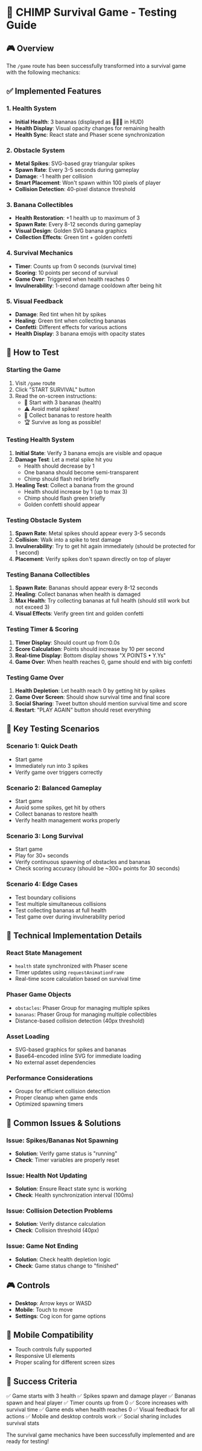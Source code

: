 # 🍌 CHIMP Survival Game - Testing Guide

## 🎮 Overview

The `/game` route has been successfully transformed into a survival game with the following mechanics:

## ✅ Implemented Features

### 1. **Health System**

- **Initial Health**: 3 bananas (displayed as 🍌🍌🍌 in HUD)
- **Health Display**: Visual opacity changes for remaining health
- **Health Sync**: React state and Phaser scene synchronization

### 2. **Obstacle System**

- **Metal Spikes**: SVG-based gray triangular spikes
- **Spawn Rate**: Every 3-5 seconds during gameplay
- **Damage**: -1 health per collision
- **Smart Placement**: Won't spawn within 100 pixels of player
- **Collision Detection**: 40-pixel distance threshold

### 3. **Banana Collectibles**

- **Health Restoration**: +1 health up to maximum of 3
- **Spawn Rate**: Every 8-12 seconds during gameplay
- **Visual Design**: Golden SVG banana graphics
- **Collection Effects**: Green tint + golden confetti

### 4. **Survival Mechanics**

- **Timer**: Counts up from 0 seconds (survival time)
- **Scoring**: 10 points per second of survival
- **Game Over**: Triggered when health reaches 0
- **Invulnerability**: 1-second damage cooldown after being hit

### 5. **Visual Feedback**

- **Damage**: Red tint when hit by spikes
- **Healing**: Green tint when collecting bananas
- **Confetti**: Different effects for various actions
- **Health Display**: 3 banana emojis with opacity states

## 🧪 How to Test

### Starting the Game

1. Visit `/game` route
2. Click "START SURVIVAL" button
3. Read the on-screen instructions:
   - 🍌 Start with 3 bananas (health)
   - ⚠️ Avoid metal spikes!
   - 🍌 Collect bananas to restore health
   - 🏆 Survive as long as possible!

### Testing Health System

1. **Initial State**: Verify 3 banana emojis are visible and opaque
2. **Damage Test**: Let a metal spike hit you
   - Health should decrease by 1
   - One banana should become semi-transparent
   - Chimp should flash red briefly
3. **Healing Test**: Collect a banana from the ground
   - Health should increase by 1 (up to max 3)
   - Chimp should flash green briefly
   - Golden confetti should appear

### Testing Obstacle System

1. **Spawn Rate**: Metal spikes should appear every 3-5 seconds
2. **Collision**: Walk into a spike to test damage
3. **Invulnerability**: Try to get hit again immediately (should be protected for 1 second)
4. **Placement**: Verify spikes don't spawn directly on top of player

### Testing Banana Collectibles

1. **Spawn Rate**: Bananas should appear every 8-12 seconds
2. **Healing**: Collect bananas when health is damaged
3. **Max Health**: Try collecting bananas at full health (should still work but not exceed 3)
4. **Visual Effects**: Verify green tint and golden confetti

### Testing Timer & Scoring

1. **Timer Display**: Should count up from 0.0s
2. **Score Calculation**: Points should increase by 10 per second
3. **Real-time Display**: Bottom display shows "X POINTS • Y.Ys"
4. **Game Over**: When health reaches 0, game should end with big confetti

### Testing Game Over

1. **Health Depletion**: Let health reach 0 by getting hit by spikes
2. **Game Over Screen**: Should show survival time and final score
3. **Social Sharing**: Tweet button should mention survival time and score
4. **Restart**: "PLAY AGAIN" button should reset everything

## 🎯 Key Testing Scenarios

### Scenario 1: Quick Death

- Start game
- Immediately run into 3 spikes
- Verify game over triggers correctly

### Scenario 2: Balanced Gameplay

- Start game
- Avoid some spikes, get hit by others
- Collect bananas to restore health
- Verify health management works properly

### Scenario 3: Long Survival

- Start game
- Play for 30+ seconds
- Verify continuous spawning of obstacles and bananas
- Check scoring accuracy (should be ~300+ points for 30 seconds)

### Scenario 4: Edge Cases

- Test boundary collisions
- Test multiple simultaneous collisions
- Test collecting bananas at full health
- Test game over during invulnerability period

## 🔧 Technical Implementation Details

### React State Management

- `health` state synchronized with Phaser scene
- Timer updates using `requestAnimationFrame`
- Real-time score calculation based on survival time

### Phaser Game Objects

- `obstacles`: Phaser Group for managing multiple spikes
- `bananas`: Phaser Group for managing multiple collectibles
- Distance-based collision detection (40px threshold)

### Asset Loading

- SVG-based graphics for spikes and bananas
- Base64-encoded inline SVG for immediate loading
- No external asset dependencies

### Performance Considerations

- Groups for efficient collision detection
- Proper cleanup when game ends
- Optimized spawning timers

## 🐛 Common Issues & Solutions

### Issue: Spikes/Bananas Not Spawning

- **Solution**: Verify game status is "running"
- **Check**: Timer variables are properly reset

### Issue: Health Not Updating

- **Solution**: Ensure React state sync is working
- **Check**: Health synchronization interval (100ms)

### Issue: Collision Detection Problems

- **Solution**: Verify distance calculation
- **Check**: Collision threshold (40px)

### Issue: Game Not Ending

- **Solution**: Check health depletion logic
- **Check**: Game status change to "finished"

## 🎮 Controls

- **Desktop**: Arrow keys or WASD
- **Mobile**: Touch to move
- **Settings**: Cog icon for game options

## 📱 Mobile Compatibility

- Touch controls fully supported
- Responsive UI elements
- Proper scaling for different screen sizes

## 🎯 Success Criteria

✅ Game starts with 3 health
✅ Spikes spawn and damage player
✅ Bananas spawn and heal player
✅ Timer counts up from 0
✅ Score increases with survival time
✅ Game ends when health reaches 0
✅ Visual feedback for all actions
✅ Mobile and desktop controls work
✅ Social sharing includes survival stats

The survival game mechanics have been successfully implemented and are ready for testing!
